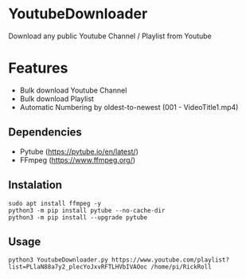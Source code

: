 # YoutubeDownloader
 Download any public Youtube Channel / Playlist from Youtube</br>
 
# Features
 * Bulk download Youtube Channel
 * Bulk download Playlist
 * Automatic Numbering by oldest-to-newest (001 - VideoTitle1.mp4)
 
## Dependencies
  * Pytube (https://pytube.io/en/latest/)
  * FFmpeg (https://www.ffmpeg.org/)

## Instalation
```
sudo apt install ffmpeg -y
python3 -m pip install pytube --no-cache-dir
python3 -m pip install --upgrade pytube
```

## Usage
```
python3 YoutubeDownloader.py https://www.youtube.com/playlist?list=PLlaN88a7y2_plecYoJxvRFTLHVbIVAOoc /home/pi/RickRoll
```
